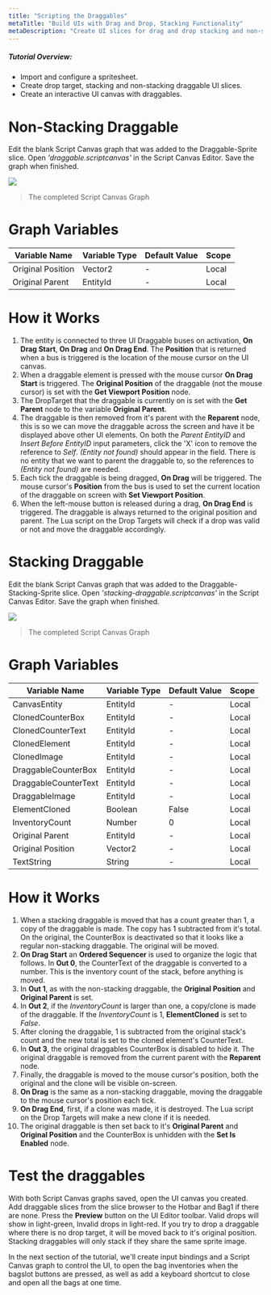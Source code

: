 ```yaml
---
title: "Scripting the Draggables"
metaTitle: "Build UIs with Drag and Drop, Stacking Functionality"
metaDescription: "Create UI slices for drag and drop stacking and non-stacking elements.  Create an interactive UI canvas with a hotbar and inventory."
---
```


##### Tutorial Overview:
-  Import and configure a spritesheet.
-  Create drop target, stacking and non-stacking draggable UI slices.
-  Create an interactive UI canvas with draggables.

# Non-Stacking Draggable

Edit the blank Script Canvas graph that was added to the Draggable-Sprite slice.  Open *'draggable.scriptcanvas'* in the Script Canvas Editor.  Save the graph when finished.

<a href="../images/03/sc-01.png" target="_blank">
  <img align="center" src="../images/03/sc-01.png"/>
</a>

>  The completed Script Canvas Graph

# Graph Variables

|Variable Name|Variable Type|Default Value|Scope|
|-------------|-------------|-------------|-----|
|Original Position|Vector2|-|Local|
|Original Parent|EntityId|-|Local|

# How it Works

1. The entity is connected to three UI Draggable buses on activation, **On Drag Start**, **On Drag** and **On Drag End**.  The **Position** that is returned when a bus is triggered is the location of the mouse cursor on the UI canvas.
2. When a draggable element is pressed with the mouse cursor **On Drag Start** is triggered.  The **Original Position** of the draggable (not the mouse cursor) is set with the **Get Viewport Position** node.
3. The DropTarget that the draggable is currently on is set with the **Get Parent** node to the variable **Original Parent**.
4. The draggable is then removed from it's parent with the **Reparent** node, this is so we can move the draggable across the screen and have it be displayed above other UI elements.  On both the *Parent EntityID* and *Insert Before EntityID* input parameters, click the 'X' icon to remove the reference to *Self*.  *(Entity not found)* should appear in the field.  There is no entity that we want to parent the draggable to, so the references to *(Entity not found)* are needed.
5. Each tick the draggable is being dragged, **On Drag** will be triggered.  The mouse cursor's **Position** from the bus is used to set the current location of the draggable on screen with **Set Viewport Position**.
6. When the left-mouse button is released during a drag, **On Drag End** is triggered.  The draggable is always returned to the original position and parent.  The Lua script on the Drop Targets will check if a drop was valid or not and move the draggable accordingly.

# Stacking Draggable

Edit the blank Script Canvas graph that was added to the Draggable-Stacking-Sprite slice.  Open *'stacking-draggable.scriptcanvas'* in the Script Canvas Editor.  Save the graph when finished.

<a href="../images/03/sc-02.png" target="_blank">
  <img align="center" src="../images/03/sc-02.png"/>
</a>

>  The completed Script Canvas Graph

# Graph Variables

|Variable Name|Variable Type|Default Value|Scope|
|-------------|-------------|-------------|-----|
|CanvasEntity|EntityId|-|Local|
|ClonedCounterBox|EntityId|-|Local|
|ClonedCounterText|EntityId|-|Local|
|ClonedElement|EntityId|-|Local|
|ClonedImage|EntityId|-|Local|
|DraggableCounterBox|EntityId|-|Local|
|DraggableCounterText|EntityId|-|Local|
|DraggableImage|EntityId|-|Local|
|ElementCloned|Boolean|False|Local|
|InventoryCount|Number|0|Local|
|Original Parent|EntityId|-|Local|
|Original Position|Vector2|-|Local|
|TextString|String|-|Local|


# How it Works

1. When a stacking draggable is moved that has a count greater than 1, a copy of the draggable is made.  The copy has 1 subtracted from it's total.  On the original, the CounterBox is deactivated so that it looks like a regular non-stacking draggable.  The original will be moved.
2. **On Drag Start** an **Ordered Sequencer** is used to organize the logic that follows.  In **Out 0**, the CounterText of the draggable is converted to a number.  This is the inventory count of the stack, before anything is moved.
3. In **Out 1**, as with the non-stacking draggable, the **Original Position** and **Original Parent** is set.
4. In **Out 2**, if the *InventoryCount* is larger than one, a copy/clone is made of the draggable.  If the *InventoryCount* is 1, **ElementCloned** is set to *False*.
5. After cloning the draggable, 1 is subtracted from the original stack's count and the new total is set to the cloned element's CounterText.
6. In **Out 3**, the original draggables CounterBox is disabled to hide it.  The original draggable is removed from the current parent with the **Reparent** node.
7. Finally, the draggable is moved to the mouse cursor's position, both the original and the clone will be visible on-screen.
8. **On Drag** is the same as a non-stacking draggable, moving the draggable to the mouse cursor's position each tick.
9. **On Drag End**, first, if a clone was made, it is destroyed.  The Lua script on the Drop Targets will make a new clone if it is needed.
10. The original draggable is then set back to it's **Original Parent** and **Original Position** and the CounterBox is unhidden with the **Set Is Enabled** node.

# Test the draggables

With both Script Canvas graphs saved, open the UI canvas you created.  Add draggable slices from the slice browser to the Hotbar and Bag1 if there are none.  Press the **Preview** button on the UI Editor toolbar.  Valid drops will show in light-green, Invalid drops in light-red.  If you try to drop a draggable where there is no drop target, it will be moved back to it's original position.  Stacking draggables will only stack if they share the same sprite image.

In the next section of the tutorial, we'll create input bindings and a Script Canvas graph to control the UI, to open the bag inventories when the bagslot buttons are pressed, as well as add a keyboard shortcut to close and open all the bags at one time.
